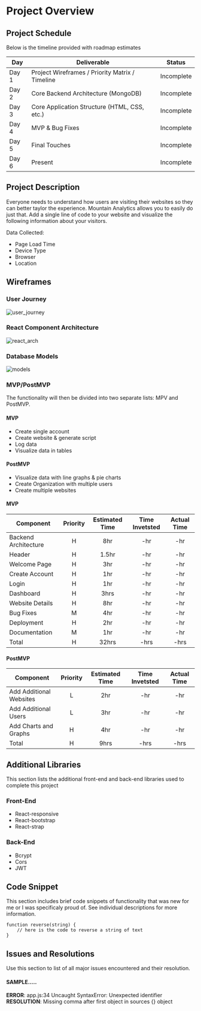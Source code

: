 # Project Overview

## Project Schedule

Below is the timeline provided with roadmap estimates

|  Day | Deliverable | Status
|---|---| ---|
|Day 1| Project Wireframes / Priority Matrix / Timeline | Incomplete
|Day 2| Core Backend Architecture (MongoDB) | Incomplete
|Day 3| Core Application Structure (HTML, CSS, etc.) | Incomplete
|Day 4| MVP & Bug Fixes | Incomplete
|Day 5| Final Touches | Incomplete
|Day 6| Present | Incomplete


## Project Description

Everyone needs to understand how users are visiting their websites so they can better taylor the experience. Mountain Analytics allows you to easily do just that. Add a single line of code to your website and visualize the following information about your visitors. 

Data Collected:
* Page Load Time
* Device Type
* Browser
* Location

## Wireframes

### User Journey
![user_journey](https://res.cloudinary.com/doaftkgbv/image/upload/v1588942864/UserJourney_oxk5fs.png)

### React Component Architecture
![react_arch](https://res.cloudinary.com/doaftkgbv/image/upload/v1588942864/React_Arch_lxe2of.png)

### Database Models
![models](https://res.cloudinary.com/doaftkgbv/image/upload/v1588942862/DB_Models_lktmkh.png)

### MVP/PostMVP

The functionality will then be divided into two separate lists: MPV and PostMVP.

#### MVP

- Create single account
- Create website & generate script 
- Log data 
- Visualize data in tables

#### PostMVP 

- Visualize data with line graphs & pie charts
- Create Organization with multiple users
- Create multiple websites 


#### MVP
| Component | Priority | Estimated Time | Time Invetsted | Actual Time |
| --- | :---: |  :---: | :---: | :---: |
| Backend Architecture | H | 8hr | -hr | -hr|
| Header | H | 1.5hr | -hr | -hr|
| Welcome Page | H | 3hr | -hr | -hr|
| Create Account | H | 1hr| -hr | -hr |
| Login | H | 1hr | -hr | -hr|
| Dashboard | H | 3hrs| -hr | -hr |
| Website Details | H | 8hr | -hr | -hr|
| Bug Fixes | M | 4hr | -hr | -hr|
| Deployment | H | 2hr | -hr | -hr|
| Documentation | M | 1hr | -hr | -hr|
| Total | H | 32hrs| -hrs | -hrs |

#### PostMVP
| Component | Priority | Estimated Time | Time Invetsted | Actual Time |
| --- | :---: |  :---: | :---: | :---: |
| Add Additional Websites | L | 2hr | -hr | -hr|
| Add Additional Users | L | 3hr | -hr | -hr|
| Add Charts and Graphs | H | 4hr | -hr | -hr|
| Total | H | 9hrs| -hrs | -hrs |

## Additional Libraries
This section lists the additional front-end and back-end libraries used to complete this project

### Front-End
* React-responsive
* React-bootstrap
* React-strap

### Back-End
* Bcrypt
* Cors
* JWT

## Code Snippet

This section includes brief code snippets of functionality that was new for me or I was specificaly proud of. See individual descriptions for more information. 

```
function reverse(string) {
	// here is the code to reverse a string of text
}
```

## Issues and Resolutions
 Use this section to list of all major issues encountered and their resolution.

#### SAMPLE.....
**ERROR**: app.js:34 Uncaught SyntaxError: Unexpected identifier                                
**RESOLUTION**: Missing comma after first object in sources {} object
